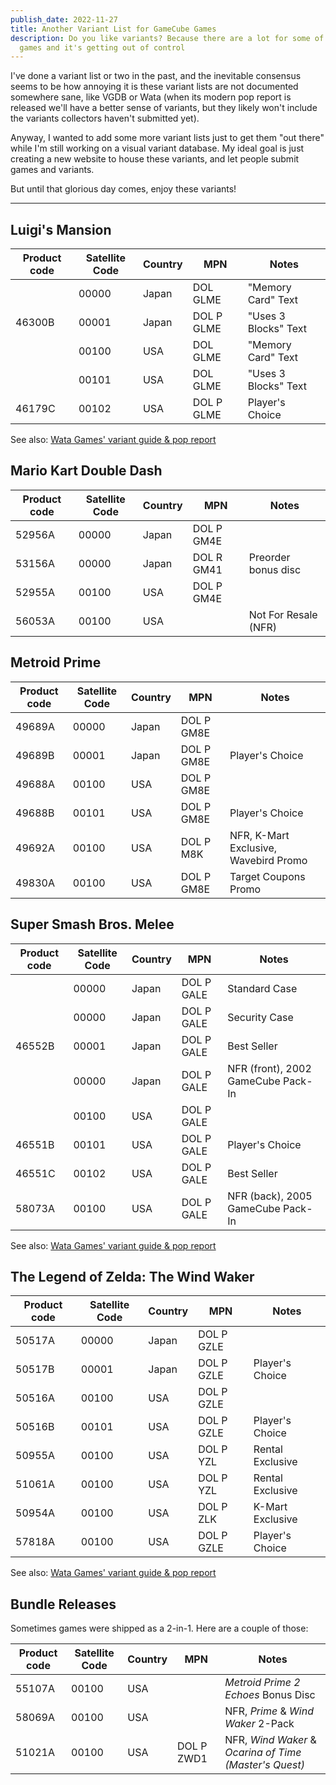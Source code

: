```yaml
---
publish_date: 2022-11-27
title: Another Variant List for GameCube Games
description: Do you like variants? Because there are a lot for some of these
  games and it's getting out of control
---
```


I've done a variant list or two in the past, and the inevitable consensus seems to be how annoying it is these variant lists are not documented somewhere sane, like VGDB or Wata (when its modern pop report is released we'll have a better sense of variants, but they likely won't include the variants collectors haven't submitted yet).

Anyway, I wanted to add some more variant lists just to get them "out there" while I'm still working on a visual variant database. My ideal goal is just creating a new website to house these variants, and let people submit games and variants.

But until that glorious day comes, enjoy these variants!

---

## Luigi's Mansion

| Product code | Satellite Code | Country | MPN        | Notes                |
| ------------ | -------------- | ------- | ---------- | -------------------- |
|              | 00000          | Japan   | DOL GLME   | "Memory Card" Text   |
| 46300B       | 00001          | Japan   | DOL P GLME | "Uses 3 Blocks" Text |
|              | 00100          | USA     | DOL GLME   | "Memory Card" Text   |
|              | 00101          | USA     | DOL GLME   | "Uses 3 Blocks" Text |
| 46179C       | 00102          | USA     | DOL P GLME | Player's Choice      |

See also: [Wata Games' variant guide & pop report](https://www.instagram.com/p/CjtgkS9DF0c/)

## Mario Kart Double Dash

| Product code | Satellite Code | Country | MPN        | Notes                |
| ------------ | -------------- | ------- | ---------- | -------------------- |
| 52956A       | 00000          | Japan   | DOL P GM4E |                      |
| 53156A       | 00000          | Japan   | DOL R GM41 | Preorder bonus disc  |
| 52955A       | 00100          | USA     | DOL P GM4E |                      |
| 56053A       | 00100          | USA     |            | Not For Resale (NFR) |

## Metroid Prime

| Product code | Satellite Code | Country | MPN        | Notes                                 |
| ------------ | -------------- | ------- | ---------- | ------------------------------------- |
| 49689A       | 00000          | Japan   | DOL P GM8E |                                       |
| 49689B       | 00001          | Japan   | DOL P GM8E | Player's Choice                       |
| 49688A       | 00100          | USA     | DOL P GM8E |                                       |
| 49688B       | 00101          | USA     | DOL P GM8E | Player's Choice                       |
| 49692A       | 00100          | USA     | DOL P M8K  | NFR, K-Mart Exclusive, Wavebird Promo |
| 49830A       | 00100          | USA     | DOL P GM8E | Target Coupons Promo                  |

## Super Smash Bros. Melee

| Product code | Satellite Code | Country | MPN        | Notes                              |
| ------------ | -------------- | ------- | ---------- | ---------------------------------- |
|              | 00000          | Japan   | DOL P GALE | Standard Case                      |
|              | 00000          | Japan   | DOL P GALE | Security Case                      |
| 46552B       | 00001          | Japan   | DOL P GALE | Best Seller                        |
|              | 00000          | Japan   | DOL P GALE | NFR (front), 2002 GameCube Pack-In |
|              | 00100          | USA     | DOL P GALE |                                    |
| 46551B       | 00101          | USA     | DOL P GALE | Player's Choice                    |
| 46551C       | 00102          | USA     | DOL P GALE | Best Seller                        |
| 58073A       | 00100          | USA     | DOL P GALE | NFR (back), 2005 GameCube Pack-In  |

See also: [Wata Games' variant guide & pop report](https://blog.watagames.com/2022/09/26/variant-guide-super-smash-bros-melee/)

## The Legend of Zelda: The Wind Waker

| Product code | Satellite Code | Country | MPN        | Notes            |
| ------------ | -------------- | ------- | ---------- | ---------------- |
| 50517A       | 00000          | Japan   | DOL P GZLE |                  |
| 50517B       | 00001          | Japan   | DOL P GZLE | Player's Choice  |
| 50516A       | 00100          | USA     | DOL P GZLE |                  |
| 50516B       | 00101          | USA     | DOL P GZLE | Player's Choice  |
| 50955A       | 00100          | USA     | DOL P YZL  | Rental Exclusive |
| 51061A       | 00100          | USA     | DOL P YZL  | Rental Exclusive |
| 50954A       | 00100          | USA     | DOL P ZLK  | K-Mart Exclusive |
| 57818A       | 00100          | USA     | DOL P GZLE | Player's Choice  |

See also: [Wata Games' variant guide & pop report](https://blog.watagames.com/2022/09/24/variant-guide-the-legend-of-zelda-wind-waker/)

## Bundle Releases

Sometimes games were shipped as a 2-in-1. Here are a couple of those:

| Product code | Satellite Code | Country | MPN        | Notes                                                  |
| ------------ | -------------- | ------- | ---------- | ------------------------------------------------------ |
| 55107A       | 00100          | USA     |            | _Metroid Prime 2 Echoes_ Bonus Disc                    |
| 58069A       | 00100          | USA     |            | NFR, _Prime_ & _Wind Waker_ 2-Pack                     |
| 51021A       | 00100          | USA     | DOL P ZWD1 | NFR, _Wind Waker_ & _Ocarina of Time (Master's Quest)_ |
